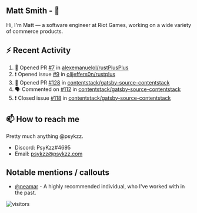 <!--
[![PsyKzz's github stats](https://github-readme-stats.vercel.app/api?username=psykzz&show_icons=true)](https://github.com/anuraghazra/github-readme-stats)
-->

## Matt Smith - 👋
Hi, I'm Matt — a software engineer at Riot Games, working on a wide variety of commerce products.

## ⚡ Recent Activity

<!--START_SECTION:activity-->
1. 💪 Opened PR [#7](https://github.com/alexemanuelol/rustPlusPlus/pull/7) in [alexemanuelol/rustPlusPlus](https://github.com/alexemanuelol/rustPlusPlus)
2. ❗️ Opened issue [#9](https://github.com/olijeffers0n/rustplus/issues/9) in [olijeffers0n/rustplus](https://github.com/olijeffers0n/rustplus)
3. 💪 Opened PR [#128](https://github.com/contentstack/gatsby-source-contentstack/pull/128) in [contentstack/gatsby-source-contentstack](https://github.com/contentstack/gatsby-source-contentstack)
4. 🗣 Commented on [#112](https://github.com/contentstack/gatsby-source-contentstack/issues/112) in [contentstack/gatsby-source-contentstack](https://github.com/contentstack/gatsby-source-contentstack)
5. ❗️ Closed issue [#118](https://github.com/contentstack/gatsby-source-contentstack/issues/118) in [contentstack/gatsby-source-contentstack](https://github.com/contentstack/gatsby-source-contentstack)
<!--END_SECTION:activity-->


## 📫 How to reach me

Pretty much anything @psykzz.

- Discord: PsyKzz#4695
- Email: psykzz@psykzz.com


## Notable mentions / callouts

 - [@neamar](https://github.com/neamar) - A highly recommended individual, who I've worked with in the past.


![visitors](https://visitor-badge.glitch.me/badge?page_id=psykzz/psykzz)


